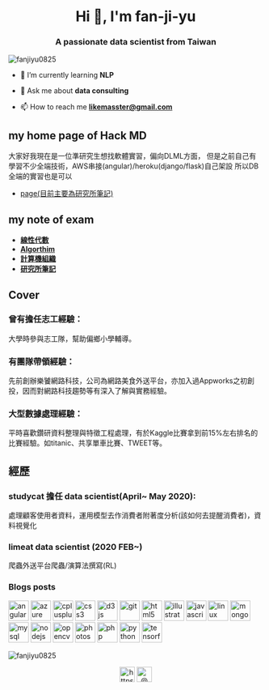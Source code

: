 <h1 align="center">Hi 👋, I'm fan-ji-yu</h1>
<h3 align="center">A passionate data scientist from Taiwan</h3>

<p align="left"> <img src="https://komarev.com/ghpvc/?username=fanjiyu0825" alt="fanjiyu0825" /> </p>

- 🌱 I’m currently learning **NLP**
  

- 💬 Ask me about **data consulting**

- 📫 How to reach me **likemasster@gmail.com**
## my home page of Hack MD
大家好我現在是一位準研究生想找軟體實習，偏向DLML方面，
但是之前自己有學習不少全端技術，AWS串接(angular)/heroku(django/flask)自己架設 所以DB全端的實習也是可以
- [page(目前主要為研究所筆記)](https://hackmd.io/@X3gJbQadTm6i1CdOB20Gzw/Syj-B7Bfw/%2Fl_ULnJGeRZ6SaeBfXrpxOg)
##  my note of exam
- **[線性代數](https://hackmd.io/u1PWxHELTRO_VCVVGU6wHg)**
- **[Algorthim](https://hackmd.io/x5AOLw7ETBy5nwGagod2yA)**
- **[計算機組織](https://hackmd.io/_QYmE-YFSd2RuK3ekMDpKA)**
-  **[研究所筆記](https://hackmd.io/@X3gJbQadTm6i1CdOB20Gzw/Syj-B7Bfw)** 
## Cover 

### 曾有擔任志工經驗：
大學時參與志工隊，幫助偏鄉小學輔導。
### 有團隊帶領經驗：
先前創辦樂饕網路科技，公司為網路美食外送平台，亦加入過Appworks之初創投，因而對網路科技趨勢等有深入了解與實務經驗。

### 大型數據處理經驗：
平時喜歡鑽研資料整理與特徵工程處理，有於Kaggle比賽拿到前15%左右排名的比賽經驗。如titanic、共享單車比賽、TWEET等。


## 經歷
### studycat 擔任 data scientist(April~ May 2020):
處理顧客使用者資料，運用模型去作消費者附著度分析(該如何去提醒消費者)，資料視覺化
### limeat data scientist (2020 FEB~)
爬蟲外送平台爬蟲/演算法撰寫(RL)

### Blogs posts
<!-- BLOG-POST-LIST:START -->
<!-- BLOG-POST-LIST:END -->

<p align="left"><img src="https://devicons.github.io/devicon/devicon.git/icons/angularjs/angularjs-original.svg" alt="angularjs" width="40" height="40"/> <img src="https://www.vectorlogo.zone/logos/microsoft_azure/microsoft_azure-icon.svg" alt="azure" width="40" height="40"/> <img src="https://devicons.github.io/devicon/devicon.git/icons/cplusplus/cplusplus-original.svg" alt="cplusplus" width="40" height="40"/> <img src="https://devicons.github.io/devicon/devicon.git/icons/css3/css3-original-wordmark.svg" alt="css3" width="40" height="40"/> <img src="https://devicons.github.io/devicon/devicon.git/icons/d3js/d3js-original.svg" alt="d3js" width="40" height="40"/> <img src="https://www.vectorlogo.zone/logos/git-scm/git-scm-icon.svg" alt="git" width="40" height="40"/> <img src="https://devicons.github.io/devicon/devicon.git/icons/html5/html5-original-wordmark.svg" alt="html5" width="40" height="40"/> <img src="https://www.vectorlogo.zone/logos/adobe_illustrator/adobe_illustrator-icon.svg" alt="illustrator" width="40" height="40"/> <img src="https://devicons.github.io/devicon/devicon.git/icons/javascript/javascript-original.svg" alt="javascript" width="40" height="40"/> <img src="https://devicons.github.io/devicon/devicon.git/icons/linux/linux-original.svg" alt="linux" width="40" height="40"/> <img src="https://devicons.github.io/devicon/devicon.git/icons/mongodb/mongodb-original-wordmark.svg" alt="mongodb" width="40" height="40"/> <img src="https://devicons.github.io/devicon/devicon.git/icons/mysql/mysql-original-wordmark.svg" alt="mysql" width="40" height="40"/> <img src="https://devicons.github.io/devicon/devicon.git/icons/nodejs/nodejs-original-wordmark.svg" alt="nodejs" width="40" height="40"/> <img src="https://www.vectorlogo.zone/logos/opencv/opencv-icon.svg" alt="opencv" width="40" height="40"/> <img src="https://devicons.github.io/devicon/devicon.git/icons/photoshop/photoshop-plain.svg" alt="photoshop" width="40" height="40"/> <img src="https://devicons.github.io/devicon/devicon.git/icons/php/php-original.svg" alt="php" width="40" height="40"/> <img src="https://devicons.github.io/devicon/devicon.git/icons/python/python-original.svg" alt="python" width="40" height="40"/> <img src="https://www.vectorlogo.zone/logos/tensorflow/tensorflow-icon.svg" alt="tensorflow" width="40" height="40"/></p><img align="center" src="https://github-readme-stats.vercel.app/api?username=fanjiyu0825&show_icons=true" alt="fanjiyu0825" />

<p align="center">
<a href="https://linkedin.com/in/https://www.linkedin.com/in/tony-fan-872aa5140/" target="blank"><img align="center" src="https://cdn.jsdelivr.net/npm/simple-icons@3.0.1/icons/linkedin.svg" alt="https://www.linkedin.com/in/tony-fan-872aa5140/" height="30" width="30" /></a>
<a href="https://medium.com/@文組人協槓人生" target="blank"><img align="center" src="https://cdn.jsdelivr.net/npm/simple-icons@3.0.1/icons/medium.svg" alt="@文組人協槓人生" height="30" width="30" /></a>
</p>
